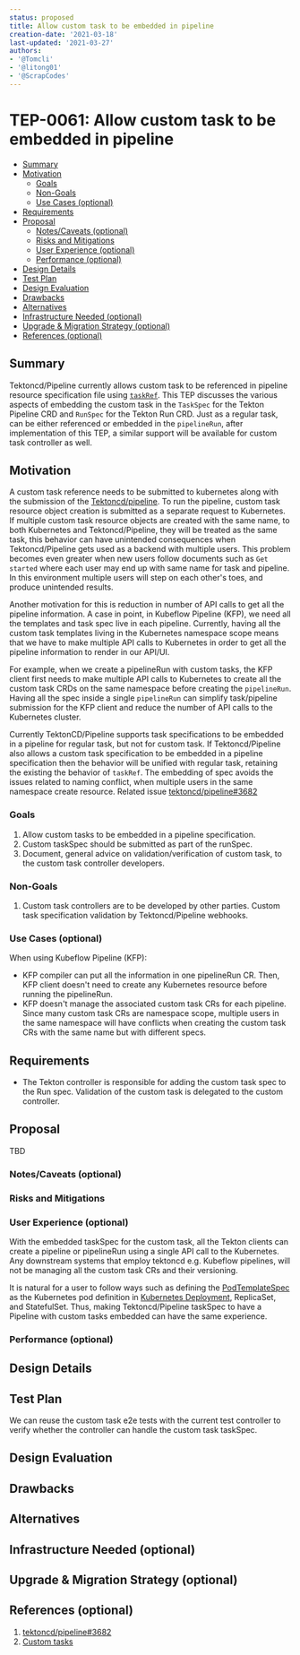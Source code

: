 ```yaml
---
status: proposed
title: Allow custom task to be embedded in pipeline
creation-date: '2021-03-18'
last-updated: '2021-03-27'
authors:
- '@Tomcli'
- '@litong01'
- '@ScrapCodes'
---
```


# TEP-0061: Allow custom task to be embedded in pipeline

<!-- toc -->
- [Summary](#summary)
- [Motivation](#motivation)
  - [Goals](#goals)
  - [Non-Goals](#non-goals)
  - [Use Cases (optional)](#use-cases-optional)
- [Requirements](#requirements)
- [Proposal](#proposal)
  - [Notes/Caveats (optional)](#notescaveats-optional)
  - [Risks and Mitigations](#risks-and-mitigations)
  - [User Experience (optional)](#user-experience-optional)
  - [Performance (optional)](#performance-optional)
- [Design Details](#design-details)
- [Test Plan](#test-plan)
- [Design Evaluation](#design-evaluation)
- [Drawbacks](#drawbacks)
- [Alternatives](#alternatives)
- [Infrastructure Needed (optional)](#infrastructure-needed-optional)
- [Upgrade &amp; Migration Strategy (optional)](#upgrade--migration-strategy-optional)
- [References (optional)](#references-optional)
<!-- /toc -->

## Summary

Tektoncd/Pipeline currently allows custom task to be referenced in pipeline
resource specification file using [`taskRef`](https://github.com/tektoncd/community/blob/main/teps/0002-custom-tasks.md).
This TEP discusses the various aspects of embedding the custom task in the `TaskSpec` for the Tekton Pipeline CRD and `RunSpec` for the Tekton Run CRD. Just as a regular task, can be either referenced
or embedded in the `pipelineRun`, after implementation of this TEP, a similar support will be available for custom task controller as well.

## Motivation

A custom task reference needs to be submitted to kubernetes along with
the submission of the [Tektoncd/pipeline](https://github.com/tektoncd/pipeline).
To run the pipeline, custom task resource object creation is submitted as a separate request to Kubernetes.
If multiple custom task resource objects are created with the same name, to both Kubernetes and Tektoncd/Pipeline,
they will be treated as the same task, this behavior can have unintended
consequences when Tektoncd/Pipeline gets used as a backend with multiple users.
This problem becomes even greater when new users follow documents such as
`Get started` where each user may end up with same name for task and pipeline. In this environment
multiple users will step on each other's toes, and produce unintended results.

Another motivation for this is reduction in number of API calls to get all the pipeline information.
A case in point, in Kubeflow Pipeline (KFP), we need all the templates and task spec live in each pipeline. Currently, 
having all the custom task templates living in the Kubernetes namespace scope means that
we have to make multiple API calls to Kubernetes in order to get all the pipeline
information to render in our API/UI. 

For example, when we create a pipelineRun with custom
tasks, the KFP client first needs to make multiple API calls to Kubernetes to create all the
custom task CRDs on the same namespace before creating the `pipelineRun`. Having all the spec
inside a single `pipelineRun` can simplify task/pipeline submission for the KFP client and reduce the
number of API calls to the Kubernetes cluster. 

Currently TektonCD/Pipeline supports task specifications to be embedded in
a pipeline for regular task, but not for custom task. If Tektoncd/Pipeline
also allows a custom task specification to be embedded in a pipeline specification
then the behavior will be unified with regular task, retaining the existing the behavior of `taskRef`. 
The embedding of spec avoids the issues related to naming conflict, when multiple users in the
same namespace create resource. Related issue 
[tektoncd/pipeline#3682](https://github.com/tektoncd/pipeline/issues/3682)

### Goals

1. Allow custom tasks to be embedded in a pipeline specification.
2. Custom taskSpec should be submitted as part of the runSpec.
3. Document, general advice on validation/verification of custom task, to the custom task controller developers.

### Non-Goals

1. Custom task controllers are to be developed by other parties. Custom task
 specification validation by Tektoncd/Pipeline webhooks.

### Use Cases (optional)

<!--
Describe the concrete improvement specific groups of users will see if the
Motivations in this doc result in a fix or feature.

Consider both the user's role (are they a Task author? Catalog Task user?
Cluster Admin? etc...) and experience (what workflows or actions are enhanced
if this problem is solved?).
-->

When using Kubeflow Pipeline (KFP):

- KFP compiler can put all the information in one pipelineRun CR. Then, KFP 
client doesn't need to create any Kubernetes resource before running the pipelineRun.
- KFP doesn't manage the associated custom task CRs for each pipeline. Since many custom task CRs are
namespace scope, multiple users in the same namespace will have conflicts when
creating the custom task CRs with the same name but with different specs.


## Requirements

<!--
Describe constraints on the solution that must be met. Examples might include
performance characteristics that must be met, specific edge cases that must
be handled, or user scenarios that will be affected and must be accomodated.
-->

- The Tekton controller is responsible for adding the custom task spec to
the Run spec. Validation of the custom task is delegated to the custom controller.

## Proposal
TBD

### Notes/Caveats (optional)

### Risks and Mitigations

<!--
What are the risks of this proposal and how do we mitigate. Think broadly.
For example, consider both security and how this will impact the larger
kubernetes ecosystem.

How will security be reviewed and by whom?

How will UX be reviewed and by whom?

Consider including folks that also work outside the WGs or subproject.
-->

### User Experience (optional)

<!--
Consideration about the user experience. Depending on the area of change,
users may be task and pipeline editors, they may trigger task and pipeline
runs or they may be responsible for monitoring the execution of runs,
via CLI, dashboard or a monitoring system.

Consider including folks that also work on CLI and dashboard.
-->

With the embedded taskSpec for the custom task, all the Tekton clients
can create a pipeline or pipelineRun using a single API call to the Kubernetes.
Any downstream systems that employ tektoncd e.g. Kubeflow pipelines, will not be
 managing all the custom task CRs and their versioning.

It is natural for a user to follow ways such as defining the [PodTemplateSpec](https://kubernetes.io/docs/reference/generated/kubernetes-api/v1.20/#podtemplatespec-v1-core)
as the Kubernetes pod definition in [Kubernetes Deployment](https://kubernetes.io/docs/concepts/workloads/controllers/deployment/#use-case), ReplicaSet, and StatefulSet.
Thus, making Tektoncd/Pipeline taskSpec to have a Pipeline with custom tasks embedded can have the same experience.

### Performance (optional)

<!--
Consideration about performance.
What impact does this change have on the start-up time and execution time
of task and pipeline runs? What impact does it have on the resource footprint
of Tekton controllers as well as task and pipeline runs?

Consider which use cases are impacted by this change and what are their
performance requirements.
-->

## Design Details

<!--
This section should contain enough information that the specifics of your
change are understandable.  This may include API specs (though not always
required) or even code snippets.  If there's any ambiguity about HOW your
proposal will be implemented, this is the place to discuss them.

If it's helpful to include workflow diagrams or any other related images,
add them under "/teps/images/". It's upto the TEP author to choose the name
of the file, but general guidance is to include at least TEP number in the
file name, for example, "/teps/images/NNNN-workflow.jpg".
-->

## Test Plan

<!--
**Note:** *Not required until targeted at a release.*

Consider the following in developing a test plan for this enhancement:
- Will there be e2e and integration tests, in addition to unit tests?
- How will it be tested in isolation vs with other components?

No need to outline all of the test cases, just the general strategy.  Anything
that would count as tricky in the implementation and anything particularly
challenging to test should be called out.

All code is expected to have adequate tests (eventually with coverage
expectations).
-->

We can reuse the custom task e2e tests with the current test controller
to verify whether the controller can handle the custom task taskSpec.

## Design Evaluation
<!--
How does this proposal affect the reusability, simplicity, flexibility 
and conformance of Tekton, as described in [design principles](https://github.com/tektoncd/community/blob/master/design-principles.md)
-->

## Drawbacks

<!--
Why should this TEP _not_ be implemented?
-->

## Alternatives

<!--
What other approaches did you consider and why did you rule them out?  These do
not need to be as detailed as the proposal, but should include enough
information to express the idea and why it was not acceptable.
-->


## Infrastructure Needed (optional)

<!--
Use this section if you need things from the project/SIG.  Examples include a
new subproject, repos requested, github details.  Listing these here allows a
SIG to get the process for these resources started right away.
-->

## Upgrade & Migration Strategy (optional)

<!--
Use this section to detail wether this feature needs an upgrade or
migration strategy. This is especially useful when we modify a
behavior or add a feature that may replace and deprecate a current one.
-->

## References (optional)

<!--
Use this section to add links to GitHub issues, other TEPs, design docs in Tekton
shared drive, examples, etc. This is useful to refer back to any other related links
to get more details.
-->

1. [tektoncd/pipeline#3682](https://github.com/tektoncd/pipeline/issues/3682)
2. [Custom tasks](https://github.com/tektoncd/community/blob/main/teps/0002-custom-tasks.md)
